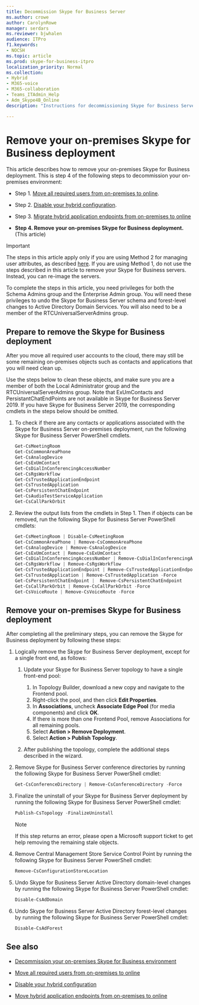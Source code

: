 ```yaml
---
title: Decommission Skype for Business Server
ms.author: crowe
author: CarolynRowe
manager: serdars
ms.reviewer: bjwhalen
audience: ITPro
f1.keywords:
- NOCSH
ms.topic: article
ms.prod: skype-for-business-itpro
localization_priority: Normal
ms.collection: 
- Hybrid 
- M365-voice
- M365-collaboration
- Teams_ITAdmin_Help
- Adm_Skype4B_Online
description: "Instructions for decommissioning Skype for Business Server."

---
```


# Remove your on-premises Skype for Business deployment

This article describes how to remove your on-premises Skype for Business deployment. This is step 4 of the following steps to decommission your on-premises environment:

- Step 1. [Move all required users from on-premises to online](decommission-move-on-prem-users.md). 

- Step 2. [Disable your hybrid configuration](cloud-consolidation-disabling-hybrid.md).

- Step 3. [Migrate hybrid application endpoints from on-premises to online](decommission-move-on-prem-endpoints.md)

- **Step 4. Remove your on-premises Skype for Business deployment.** (This article)


> [!IMPORTANT] 
> The steps in this article apply only if you are using Method 2 for managing user attributes, as described [here](cloud-consolidation-managing-attributes.md#method-2---clear-skype-for-business-attributes-for-all-on-premises-users-in-active-directory). 
If you are using Method 1, do not use the steps described in this article to remove your Skype for Business servers. Instead, you can re-image the servers.

To complete the steps in this article, you need privileges for both the Schema Admins group and the Enterprise Admin group. You will need these privileges to undo the Skype for Business Server schema and forest-level changes to Active Directory Domain Services. You will also need to be a member of the RTCUniversalServerAdmins group.


## Prepare to remove the Skype for Business deployment

After you move all required user accounts to the cloud, there may still be some remaining on-premises objects such as contacts and applications that you will need clean up.

Use the steps below to clean these objects, and make sure you are a member of both the Local Administrator group and the RTCUniversalServerAdmins group. Note that ExUmContacts and PersistantChatEndPoints are not available in Skype for Business Server 2019. If you have Skype for Business Server 2019, the corresponding cmdlets in the steps below should be omitted.

1. To check if there are any contacts or applications associated with the Skype for Business Server on-premises deployment, run the following Skype for Business Server PowerShell cmdlets.

   ```PowerShell
   Get-CsMeetingRoom
   Get-CsCommonAreaPhone
   Get-CsAnalogDevice
   Get-CsExUmContact
   Get-CsDialInConferencingAccessNumber
   Get-CsRgsWorkflow
   Get-CsTrustedApplicationEndpoint
   Get-CsTrustedApplication
   Get-CsPersistentChatEndpoint
   Get-CsAudioTestServiceApplication
   Get-CsCallParkOrbit
   ```
2. Review the output lists from the cmdlets in Step 1. Then if objects can be removed, run the following Skype for Business Server PowerShell cmdlets:

   ```PowerShell
   Get-CsMeetingRoom | Disable-CsMeetingRoom
   Get-CsCommonAreaPhone | Remove-CsCommonAreaPhone 
   Get-CsAnalogDevice | Remove-CsAnalogDevice
   Get-CsExUmContact | Remove-CsExUmContact
   Get-CsDialInConferencingAccessNumber | Remove-CsDialInConferencingAccessNumber
   Get-CsRgsWorkflow | Remove-CsRgsWorkflow
   Get-CsTrustedApplicationEndpoint | Remove-CsTrustedApplicationEndpoint
   Get-CsTrustedApplication | Remove-CsTrustedApplication -Force
   Get-CsPersistentChatEndpoint |  Remove-CsPersistentChatEndpoint
   Get-CsCallParkOrbit | Remove-CsCallParkOrbit -Force
   Get-CsVoiceRoute | Remove-CsVoiceRoute -Force
   ```
## Remove your on-premises Skype for Business deployment

After completing all the preliminary steps, you can remove the Skype for Business deployment by following these steps:

1. Logically remove the Skype for Business Server deployment, except for a single front end, as follows:

   1. Update your Skype for Business Server topology to have a single front-end pool:

      1. In Topology Builder, download a new copy and navigate to the Frontend pool.
      1. Right-click the pool, and then click **Edit Properties**.
      1. In **Associations**, uncheck **Associate Edge Pool** (for media components) and click **OK**.
      1. If there is more than one Frontend Pool, remove Associations for all remaining pools.
      1. Select **Action > Remove Deployment**.
      1. Select **Action > Publish Topology**.

    1. After publishing the topology, complete the additional steps described in the wizard.

2. Remove Skype for Business Server conference directories by running the following Skype for Business Server PowerShell cmdlet:

   ```PowerShell
   Get-CsConferenceDirectory | Remove-CsConferenceDirectory -Force
   ```

3. Finalize the uninstall of your Skype for Business Server deployment by running the following Skype for Business Server PowerShell cmdlet:

   ```PowerShell
   Publish-CsTopology -FinalizeUninstall
   ```
   > [!NOTE]
   > If this step returns an error, please open a Microsoft support ticket to get help removing the remaining stale objects.

4. Remove Central Management Store Service Control Point by running the following Skype for Business Server PowerShell cmdlet:

   ```PowerShell
   Remove-CsConfigurationStoreLocation
   ``` 

5. Undo Skype for Business Server Active Directory domain-level changes by running the following Skype for Business Server PowerShell cmdlet:

   ```PowerShell
   Disable-CsAdDomain
   ```
6. Undo Skype for Business Server Active Directory forest-level changes by running the following Skype for Business Server PowerShell cmdlet:

   ```PowerShell
   Disable-CsAdForest
   ```

## See also

- [Decommission your on-premises Skype for Business environment](decommission-on-prem-overview.md)

- [Move all required users from on-premises to online](decommission-move-on-prem-users.md)

- [Disable your hybrid configuration](cloud-consolidation-disabling-hybrid.md)

- [Move hybrid application endpoints from on-premises to online](decommission-move-on-prem-endpoints.md)


